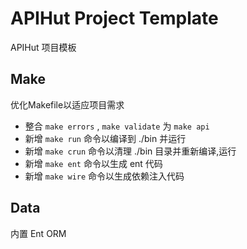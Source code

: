 # APIHut Project Template

APIHut 项目模板

## Make

优化Makefile以适应项目需求

- 整合 `make errors` , `make validate` 为 `make api`
- 新增 `make run` 命令以编译到 ./bin 并运行
- 新增 `make crun` 命令以清理 ./bin 目录并重新编译,运行
- 新增 `make ent` 命令以生成 ent 代码
- 新增 `make wire` 命令以生成依赖注入代码

## Data

内置 Ent ORM
